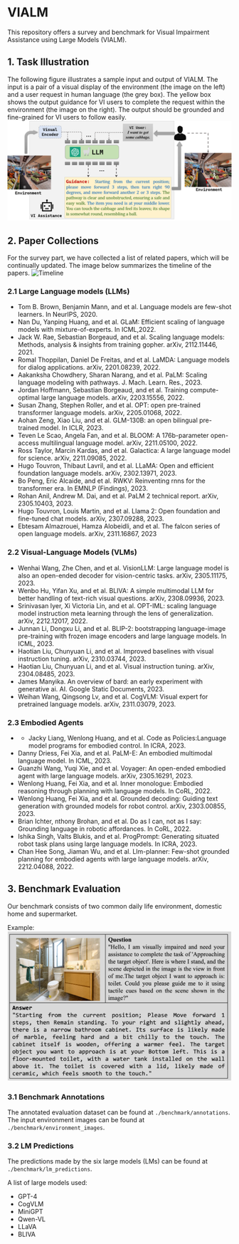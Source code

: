 # VIALM
This repository offers a survey and benchmark for Visual Impairment Assistance using Large Models (VIALM).
## 1. Task Illustration
The following figure illustrates a sample input and output of VIALM.
The input is a pair of a visual display of the environment (the image on the left) and a user request in human language (the grey box).
The yellow box shows the output guidance for VI users to complete the request within the environment (the image on the right).
The output should be grounded and fine-grained for VI users to follow easily.
![VIALM](./images/VIALM_task.png 'VIALM_task')
## 2. Paper Collections
For the survey part, we have collected a list of related papers, which will be continually updated. The image below summarizes the timeline of the papers.
![Timeline](./images/timeline.png 'LM Timeline')
### 2.1 Large Language models (LLMs)
* Tom B. Brown, Benjamin Mann, and et al. Language models are few-shot learners. In NeurIPS, 2020.
* Nan Du, Yanping Huang, and et al. GLaM: Efficient scaling of language models with mixture-of-experts. In ICML,2022.
* Jack W. Rae, Sebastian Borgeaud, and et al. Scaling language models: Methods, analysis & insights from training gopher. arXiv, 2112.11446, 2021.
* Romal Thoppilan, Daniel De Freitas, and et al. LaMDA: Language models for dialog applications. arXiv, 2201.08239, 2022.
* Aakanksha Chowdhery, Sharan Narang, and et al. PaLM: Scaling language modeling with pathways. J. Mach. Learn. Res., 2023.
* Jordan Hoffmann, Sebastian Borgeaud, and et al. Training compute-optimal large language models. arXiv, 2203.15556, 2022.
* Susan Zhang, Stephen Roller, and et al. OPT: open pre-trained transformer language models. arXiv, 2205.01068, 2022.
* Aohan Zeng, Xiao Liu, and et al. GLM-130B: an open bilingual pre-trained model. In ICLR, 2023.
* Teven Le Scao, Angela Fan, and et al. BLOOM: A 176b-parameter open-access multilingual language model. arXiv, 2211.05100, 2022.
* Ross Taylor, Marcin Kardas, and et al. Galactica: A large language model for science. arXiv, 2211.09085, 2022.
* Hugo Touvron, Thibaut Lavril, and et al. LLaMA: Open and efficient foundation language models. arXiv, 2302.13971, 2023.
* Bo Peng, Eric Alcaide, and et al. RWKV: Reinventing rnns for the transformer era. In EMNLP (Findings), 2023.
* Rohan Anil, Andrew M. Dai, and et al. PaLM 2 technical report. arXiv, 2305.10403, 2023.
* Hugo Touvron, Louis Martin, and et al. Llama 2: Open foundation and fine-tuned chat models. arXiv, 2307.09288, 2023.
* Ebtesam Almazrouei, Hamza Alobeidli, and et al. The falcon series of open language models. arXiv, 2311.16867, 2023

### 2.2 Visual-Language Models (VLMs)
* Wenhai Wang, Zhe Chen, and et al. VisionLLM: Large language model is also an open-ended decoder for vision-centric tasks. arXiv, 2305.11175, 2023.
* Wenbo Hu, Yifan Xu, and et al. BLIVA: A simple multimodal LLM for better handling of text-rich visual questions. arXiv, 2308.09936, 2023.
* Srinivasan Iyer, Xi Victoria Lin, and et al. OPT-IML: scaling language model instruction meta learning through the lens of generalization. arXiv, 2212.12017, 2022.
* Junnan Li, Dongxu Li, and et al. BLIP-2: bootstrapping language-image pre-training with frozen image encoders and large language models. In ICML, 2023.
* Haotian Liu, Chunyuan Li, and et al. Improved baselines with visual instruction tuning. arXiv, 2310.03744, 2023.
* Haotian Liu, Chunyuan Li, and et al. Visual instruction tuning. arXiv, 2304.08485, 2023.
* James Manyika. An overview of bard: an early experiment with generative ai. AI. Google Static Documents, 2023.
* Weihan Wang, Qingsong Lv, and et al. CogVLM: Visual expert for pretrained language models. arXiv, 2311.03079, 2023.






### 2.3 Embodied Agents
* * Jacky Liang, Wenlong Huang, and et al. Code as Policies:Language model programs for embodied control. In ICRA, 2023.
* Danny Driess, Fei Xia, and et al. PaLM-E: An embodied multimodal language model. In ICML, 2023.
* Guanzhi Wang, Yuqi Xie, and et al. Voyager: An open-ended embodied agent with large language models. arXiv, 2305.16291, 2023.
* Wenlong Huang, Fei Xia, and et al. Inner monologue: Embodied reasoning through planning with language models. In CoRL, 2022.
* Wenlong Huang, Fei Xia, and et al. Grounded decoding: Guiding text generation with grounded models for robot control. arXiv, 2303.00855, 2023.
* Brian Ichter, nthony Brohan, and et al. Do as I can, not as I say: Grounding language in robotic affordances. In CoRL, 2022.
* Ishika Singh, Valts Blukis, and et al. ProgPrompt: Generating situated robot task plans using large language models. In ICRA, 2023.
* Chan Hee Song, Jiaman Wu, and et al. Llm-planner: Few-shot grounded planning for embodied agents with large language models. arXiv, 2212.04088, 2022.
## 3. Benchmark Evaluation
Our benchmark consists of two common daily life environment, domestic home and supermarket. 

Example:
![Benchmark](./images/benchmark_example.png 'Benchmark annotations')

### 3.1 Benchmark Annotations
The annotated evaluation dataset can be found at ```./benchmark/annotations```.
The input environment images can be found at ```./benchmark/environment_images```.

### 3.2 LM Predictions
The predictions made by the six large models (LMs) can be found at ```./benchmark/lm_predictions```.

A list of large models used:
* GPT-4
* CogVLM
* MiniGPT
* Qwen-VL
* LLaVA
* BLIVA
